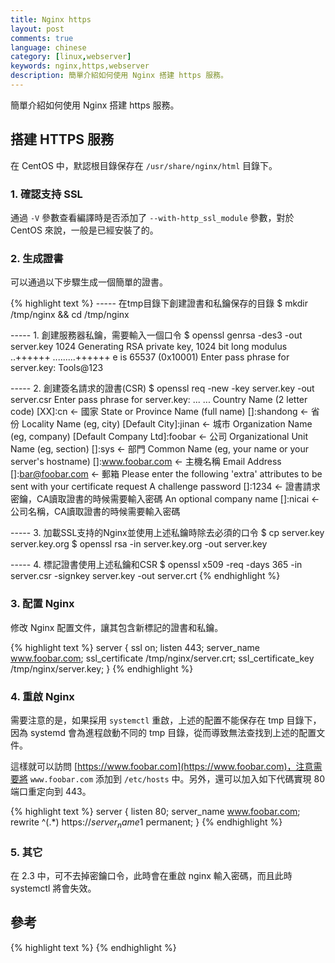 ```yaml
---
title: Nginx https
layout: post
comments: true
language: chinese
category: [linux,webserver]
keywords: nginx,https,webserver
description: 簡單介紹如何使用 Nginx 搭建 https 服務。
---
```


簡單介紹如何使用 Nginx 搭建 https 服務。

<!-- more -->

## 搭建 HTTPS 服務

在 CentOS 中，默認根目錄保存在 ```/usr/share/nginx/html``` 目錄下。

### 1. 確認支持 SSL

通過 ```-V``` 參數查看編譯時是否添加了 ```--with-http_ssl_module``` 參數，對於 CentOS 來說，一般是已經安裝了的。

### 2. 生成證書

可以通過以下步驟生成一個簡單的證書。

{% highlight text %}
----- 在tmp目錄下創建證書和私鑰保存的目錄
$ mkdir /tmp/nginx && cd /tmp/nginx

----- 1. 創建服務器私鑰，需要輸入一個口令
$ openssl genrsa -des3 -out server.key 1024
Generating RSA private key, 1024 bit long modulus
..++++++
.........++++++
e is 65537 (0x10001)
Enter pass phrase for server.key: Tools@123

----- 2. 創建簽名請求的證書(CSR)
$ openssl req -new -key server.key -out server.csr
Enter pass phrase for server.key:
... ...
Country Name (2 letter code) [XX]:cn                                     ← 國家
State or Province Name (full name) []:shandong                           ← 省份
Locality Name (eg, city) [Default City]:jinan                            ← 城市
Organization Name (eg, company) [Default Company Ltd]:foobar             ← 公司
Organizational Unit Name (eg, section) []:sys                            ← 部門
Common Name (eg, your name or your server's hostname) []:www.foobar.com  ← 主機名稱
Email Address []:bar@foobar.com                                          ← 郵箱
Please enter the following 'extra' attributes
to be sent with your certificate request
A challenge password []:1234           ← 證書請求密鑰，CA讀取證書的時候需要輸入密碼
An optional company name []:nicai      ← 公司名稱，CA讀取證書的時候需要輸入密碼

----- 3. 加載SSL支持的Nginx並使用上述私鑰時除去必須的口令
$ cp server.key server.key.org
$ openssl rsa -in server.key.org -out server.key

----- 4. 標記證書使用上述私鑰和CSR
$ openssl x509 -req -days 365 -in server.csr -signkey server.key -out server.crt
{% endhighlight %}

### 3. 配置 Nginx

修改 Nginx 配置文件，讓其包含新標記的證書和私鑰。

{% highlight text %}
server {
    ssl on;
    listen 443;
    server_name www.foobar.com;
    ssl_certificate /tmp/nginx/server.crt;
    ssl_certificate_key /tmp/nginx/server.key;
}
{% endhighlight %}

### 4. 重啟 Nginx

需要注意的是，如果採用 ```systemctl``` 重啟，上述的配置不能保存在 tmp 目錄下，因為 systemd 會為進程啟動不同的 tmp 目錄，從而導致無法查找到上述的配置文件。

這樣就可以訪問 [https://www.foobar.com](https://www.foobar.com)，注意需要將 ```www.foobar.com``` 添加到 ```/etc/hosts``` 中。另外，還可以加入如下代碼實現 80 端口重定向到 443。

{% highlight text %}
server {
    listen 80;
    server_name www.foobar.com;
    rewrite ^(.*) https://$server_name$1 permanent;
}
{% endhighlight %}

### 5. 其它

在 2.3 中，可不去掉密鑰口令，此時會在重啟 nginx 輸入密碼，而且此時 systemctl 將會失效。

## 參考

{% highlight text %}
{% endhighlight %}
